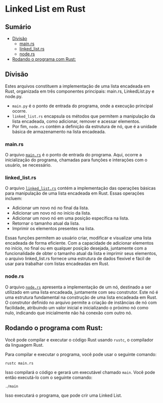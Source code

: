 # Linked List em Rust
## Sumário 

- [Divisão]()
    - [main.rs](#mainrs)
    - [linked_list.rs](#linked_listrs)
    - [node.rs](#noders)
- [Rodando o programa com Rust:](#rodando-o-programa-com-rust)


## Divisão

Estes arquivos constituem a implementação de uma lista encadeada em Rust, organizada em três componentes principais: main.rs, LinkedList.py e node.py.

- `main.py` é o ponto de entrada do programa, onde a execução principal ocorre.
- `linked_list.rs` encapsula os métodos que permitem a manipulação da lista encadeada, como adicionar, remover e acessar elementos.
- Por fim, `node.rs` contém a definição da estrutura de nó, que é a unidade básica de armazenamento na lista encadeada.

### main.rs

O arquivo <a href="https://github.com/FabioHenriqueFarias/algorithms-And-Data-Dtructures/blob/main/Data_Structures/Linked-List/Rust/main.rs">`main.rs`</a> é o ponto de entrada do programa. Aqui, ocorre a inicialização do programa, chamadas para funções e interações com o usuário, se necessário.

### linked_list.rs

O arquivo <a href="https://github.com/FabioHenriqueFarias/algorithms-And-Data-Dtructures/blob/main/Data_Structures/2_Linked-List/Rust/linked_list.rs">`linked_list.rs`</a> contém a implementação das operações básicas para manipulação de uma lista encadeada em Rust. Essas operações incluem:

- Adicionar um novo nó no final da lista.
- Adicionar um novo nó no início da lista.
- Adicionar um novo nó em uma posição específica na lista.
- Retornar o tamanho atual da lista.
- Imprimir os elementos presentes na lista.

Essas funções permitem ao usuário criar, modificar e visualizar uma lista encadeada de forma eficiente. Com a capacidade de adicionar elementos no início, no final ou em qualquer posição desejada, juntamente com a funcionalidade de obter o tamanho atual da lista e imprimir seus elementos, o arquivo linked_list.rs fornece uma estrutura de dados flexível e fácil de usar para trabalhar com listas encadeadas em Rust.

### node.rs

O arquivo <a href="https://github.com/FabioHenriqueFarias/algorithms-And-Data-Dtructures/blob/main/Data_Structures/Linked-List/Rust/node.rs">`node.rs`</a> apresenta a implementação de um nó, destinado a ser utilizado em uma lista encadeada, juntamente com seu construtor. Este nó é uma estrutura fundamental na construção de uma lista encadeada em Rust. O construtor definido no arquivo permite a criação de instâncias de nó com facilidade, atribuindo um valor inicial e inicializando o próximo nó como nulo, indicando que inicialmente não há conexão com outro nó.

## Rodando o programa com Rust:

Você pode compilar e executar o código Rust usando `rustc`, o compilador da linguagem Rust. 

Para compilar e executar o programa, você pode usar o seguinte comando:

```
rustc main.rs
```

Isso compilará o código e gerará um executável chamado `main`. Você pode então executá-lo com o seguinte comando:

```
./main
```

Isso executará o programa, que pode crir uma Linked List.